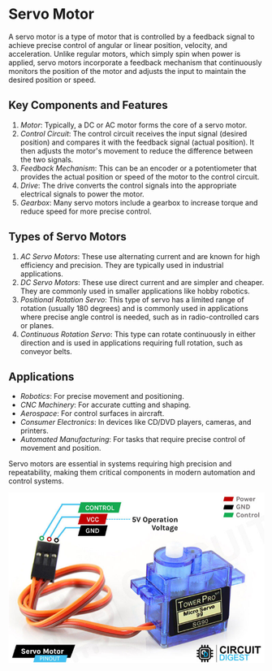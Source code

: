 # Servo Motor

A servo motor is a type of motor that is controlled by a feedback signal to achieve precise control of angular or linear position, velocity, and acceleration. Unlike regular motors, which simply spin when power is applied, servo motors incorporate a feedback mechanism that continuously monitors the position of the motor and adjusts the input to maintain the desired position or speed. 

## Key Components and Features

1. *Motor*: Typically, a DC or AC motor forms the core of a servo motor.
2. *Control Circuit*: The control circuit receives the input signal (desired position) and compares it with the feedback signal (actual position). It then adjusts the motor's movement to reduce the difference between the two signals.
3. *Feedback Mechanism*: This can be an encoder or a potentiometer that provides the actual position or speed of the motor to the control circuit.
4. *Drive*: The drive converts the control signals into the appropriate electrical signals to power the motor.
5. *Gearbox*: Many servo motors include a gearbox to increase torque and reduce speed for more precise control.

## Types of Servo Motors

1. *AC Servo Motors*: These use alternating current and are known for high efficiency and precision. They are typically used in industrial applications.
2. *DC Servo Motors*: These use direct current and are simpler and cheaper. They are commonly used in smaller applications like hobby robotics.
3. *Positional Rotation Servo*: This type of servo has a limited range of rotation (usually 180 degrees) and is commonly used in applications where precise angle control is needed, such as in radio-controlled cars or planes.
4. *Continuous Rotation Servo*: This type can rotate continuously in either direction and is used in applications requiring full rotation, such as conveyor belts.

## Applications

- *Robotics*: For precise movement and positioning.
- *CNC Machinery*: For accurate cutting and shaping.
- *Aerospace*: For control surfaces in aircraft.
- *Consumer Electronics*: In devices like CD/DVD players, cameras, and printers.
- *Automated Manufacturing*: For tasks that require precise control of movement and position.

Servo motors are essential in systems requiring high precision and repeatability, making them critical components in modern automation and control systems.

![alt text](SG90-Servo-Motor-Pinout.jpg)